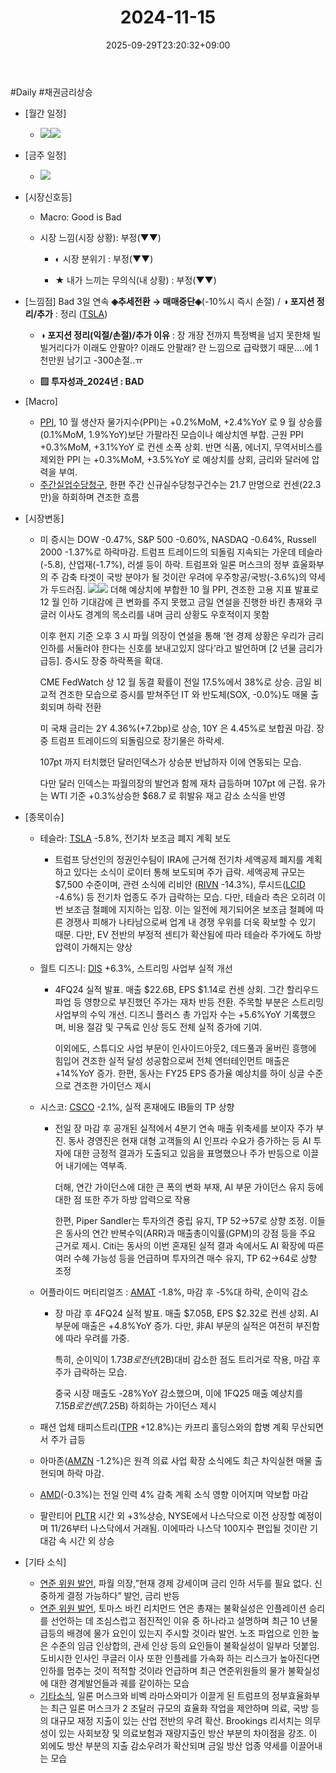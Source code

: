﻿---
title: "2024-11-15"
date: 2025-09-29T23:20:32+09:00
lastmod: 2025-10-02T20:04:33+09:00
type: docs
sidebar:
  open: true
weight: 11
---
<div style="display:none">
  <meta property="article:published_time" content="2025-09-29T14:20:32Z" />
  <meta property="article:modified_time" content="2025-10-02T11:04:33Z" />
</div>
#Daily #채권금리상승

- [월간 일정]
	- ![](Pasted%20image%2020241108152500.png)![](Pasted%20image%2020241025140455.png)

- [금주 일정]
	- ![](Pasted%20image%2020241108152432.png)

- [시장신호등]
	- Macro: Good is Bad
	  
	- 시장 느낌(시장 상황): 부정(▼▼)
	  
		- ◐ 시장 분위기 : 부정(▼▼)
		  
		- ★ 내가 느끼는 무의식(내 상황) : 부정(▼▼)

- [느낌점] Bad 3일 연속 **◈추세전환 → 매매중단◈**(-10%시 즉시 손절) / **◑ 포지션 정리/추가** : 정리  ([TSLA](/company-analysis/tsla/))
	- **◑ 포지션 정리(익절/손절)/추가 이유** : 장 개장 전까지 특정벽을 넘지 못한채 빌빌거리다가 이래도 안팔아? 이래도 안팔래? 란 느낌으로 급락했기 때문....에 1천만원 남기고 -300손절..ㅠ
	  
	- **▨ 투자성과_2024년 : BAD**

- [Macro]
	- [PPI](/industry-study/ppi/), 10 월 생산자 물가지수(PPI)는 +0.2%MoM, +2.4%YoY 로 9 월 상승률(0.1%MoM, 1.9%YoY)보단 가팔라진 모습이나 예상치엔 부합. 근원 PPI +0.3%MoM, +3.1%YoY 로 컨센 소폭 상회. 반면 식품, 에너지, 무역서비스를 제외한 PPI 는 +0.3%MoM, +3.5%YoY 로 예상치를 상회, 금리와 달러에 압력을 부여. 
	- [주간실업수당청구](/industry-study/주간실업수당청구/), 한편 주간 신규실수당청구건수는 21.7 만명으로 컨센(22.3 만)을 하회하며 견조한 흐름

- [시장변동]
	- 미 증시는 DOW -0.47%, S&P 500 -0.60%, NASDAQ -0.64%, Russell 2000 -1.37%로 하락마감. 트럼프 트레이드의 되돌림 지속되는 가운데 테슬라(-5.8), 산업재(-1.7%), 러셀 등이 하락. 트럼프와 일론 머스크의 정부 효울화부의 주 감축 타겟이 국방 분야가 될 것이란 우려에 우주항공/국방(-3.6%)의 약세가 두드러짐. ![](Pasted%20image%2020241117115651.png)![](Pasted%20image%2020241117115643.png)
	  더해 예상치에 부합한 10 월 PPI, 견조한 고용 지표 발표로 12 월 인하 기대감에 큰 변화를 주지 못했고 금일 연설을 진행한 바킨 총재와 쿠글러 이사도 경계의 목소리를 내며 금리 상황도 우호적이지 못함
	  
	  이후 현지 기준 오후 3 시 파월 의장이 연설을 통해 ‘현 경제 상황은 우리가 금리 인하를 서둘러야 한다는 신호를 보내고있지 않다’라고 발언하며 [2 년물 금리가 급등]. 증시도 장중 하락폭을 확대. 
	  
	  CME FedWatch 상 12 월 동결 확률이 전일 17.5%에서 38%로 상승. 금일 비교적 견조한 모습으로 증시를 받쳐주던 IT 와 반도체(SOX, -0.0%)도 매물 출회되며 하락 전환 
	  
	  미 국채 금리는 2Y 4.36%(+7.2bp)로 상승, 10Y 은 4.45%로 보합권 마감. 장중 트럼프 트레이드의 되돌림으로 장기물은 하락세.
	  
	  107pt 까지 터치했던 달러인덱스가 상승분 반납하자 이에 연동되는 모습. 
	  
	  다만 달러 인덱스는 파월의장의 발언과 함께 재차 급등하며 107pt 에 근접. 유가는 WTI 기준 +0.3%상승한 $68.7 로 휘발유 재고 감소 소식을 반영

- [종목이슈]
	- 테슬라: [TSLA](/company-analysis/tsla/) -5.8%, 전기차 보조금 폐지 계획 보도
		- 트럼프 당선인의 정권인수팀이 IRA에 근거해 전기차 세액공제 폐지를 계획하고 있다는 소식이 로이터 통해 보도되며 주가 급락. 세액공제 규모는 $7,500 수준이며, 관련 소식에 리비안 ([RIVN](/company-analysis/rivn/) -14.3%), 루시드([LCID](/company-analysis/lcid/) -4.6%) 등 전기차 업종도 주가 급락하는 모습. 다만, 테슬라 측은 오히려 이번 보조금 철폐에 지지하는 입장. 이는 일전에 제기되어온 보조금 철폐에 따른 경쟁사 피해가 나타남으로써 업계 내 경쟁 우위를 더욱 확보할 수 있기 때문. 다만, EV 전반의 부정적 센티가 확산됨에 따라 테슬라 주가에도 하방 압력이 가해지는 양상
	- 월트 디즈니: [DIS](/company-analysis/dis/) +6.3%, 스트리밍 사업부 실적 개선
		- 4FQ24 실적 발표. 매출 $22.6B, EPS $1.14로 컨센 상회. 그간 할리우드 파업 등 영향으로 부진했던 주가는 재차 반등 전환. 주목할 부분은 스트리밍 사업부의 수익 개선. 디즈니 플러스 총 가입자 수는 +5.6%YoY 기록했으며, 비용 절감 및 구독료 인상 등도 전체 실적 증가에 기여. 
		  
		  이외에도, 스튜디오 사업 부문이 인사이드아웃2, 데드풀과 울버린 흥행에 힘입어 견조한 실적 달성 성공함으로써 전체 엔터테인먼트 매출은 +14%YoY 증가. 한편, 동사는 FY25 EPS 증가율 예상치를 하이 싱글 수준으로 견조한 가이던스 제시
		  
	- 시스코: [CSCO](/company-analysis/csco/) -2.1%, 실적 혼재에도 IB들의 TP 상향
		- 전일 장 마감 후 공개된 실적에서 4분기 연속 매출 위축세를 보이자 주가 부진. 동사 경영진은 현재 대형 고객들의 AI 인프라 수요가 증가하는 등 AI 투자에 대한 긍정적 결과가 도출되고 있음을 표명했으나 주가 반등으로 이끌어 내기에는 역부족. 
		  
		  더해, 연간 가이던스에 대한 큰 폭의 변화 부재, AI 부문 가이던스 유지 등에 대한 점 또한 주가 하방 압력으로 작용
		  
		  한편, Piper Sandler는 투자의견 중립 유지, TP $52→$57로 상향 조정. 이들은 동사의 연간 반복수익(ARR)과 매출총이익률(GPM)의 강점 등을 주요 근거로 제시. Citi는 동사의 이번 혼재된 실적 결과 속에서도 AI 확장에 따른 여러 수혜 가능성 등을 언급하며 투자의견 매수 유지, TP $62→$64로 상향 조정
		  
	- 어플라이드 머티리얼즈 : [AMAT](/company-analysis/amat/) -1.8%, 마감 후 -5%대 하락, 순이익 감소
		- 장 마감 후 4FQ24 실적 발표. 매출 $7.05B, EPS $2.32로 컨센 상회. AI 부문에 매출은 +4.8%YoY 증가. 다만, 非AI 부문의 실적은 여전히 부진함에 따라 우려를 가중. 
		  
		  특히, 순이익이 $1.73B로 전년($2B)대비 감소한 점도 트리거로 작용, 마감 후 주가 급락하는 모습. 
		  
		  중국 시장 매출도 -28%YoY 감소했으며, 이에 1FQ25 매출 예상치를 $7.15B로 컨센($7.25B) 하회하는 가이던스 제시
		  
	- 패션 업체 태피스트리([TPR](/company-analysis/tpr/) +12.8%)는 카프리 홀딩스와의 합병 계획 무산되면서 주가 급등
	  
	- 아마존([AMZN](/company-analysis/amzn/) -1.2%)은 원격 의료 사업 확장 소식에도 최근 차익실현 매물 출현되며 하락 마감.
	  
	- [AMD](/company-analysis/amd/)(-0.3%)는 전일 인력 4% 감축 계획 소식 영향 이어지며 약보합 마감
	  
	- 팔란티어 [PLTR](/company-analysis/pltr/) 시간 외 +3%상승, NYSE에서 나스닥으로 이전 상장할 예정이며 11/26부터 나스닥에서 거래됨. 이에따라 나스닥 100지수 편입될 것이란 기대감 속 시간 외 상승

- [기타 소식]
	- [연준 위원 발언](/industry-study/연준-위원-발언/), 파월 의장,”현재 경제 강세이며 금리 인하 서두를 필요 없다. 신중하게 결정 가능하다” 발언, 금리 반등  
	- [연준 위원 발언](/industry-study/연준-위원-발언/), 토마스 바킨 리치먼드 연은 총재는 불확실성은 인플레이션 승리를 선언하는 데 조심스럽고 점진적인 이유 중 하나라고 설명하며 최근 10 년물 급등의 배경에 물가 요인이 있는지 주시할 것이라 발언. 노조 파업으로 인한 높은 수준의 임금 인상합의, 관세 인상 등의 요인들이 불확실성이 일부라 덧붙임. 도비시한 인사인 쿠글러 이사 또한 인플레를 가속화 하는 리스크가 높아진다면 인하를 멈추는 것이 적적할 것이라 언급하며 최근 연준위원들의 물가 불확실성에 대한 경계발언들과 궤를 같이하는 모습
	- [기타소식](/industry-study/기타소식/), 일론 머스크와 비벡 라마스와미가 이끌게 된 트럼프의 정부효율화부는 최근 일론 머스크가 2 조달러 규모의 효율화 작업을 제안하며 의료, 국방 등의 대규모 재정 지출이 있는 산업 전반의 우려 확산. Brookings 리서치는 의무성이 있는 사회보장 및 의료보험과 재량지출인 방산 부분의 차이점을 강조. 이 외에도 방산 부분의 지출 감소우려가 확산되며 금일 방산 업종 약세를 이끌어내는 모습
